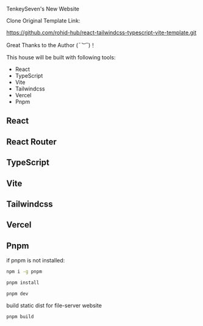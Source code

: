 TenkeySeven's New Website

Clone Original Template Link:

https://github.com/rohid-hub/react-tailwindcss-typescript-vite-template.git

Great Thanks to the Author (*¯︶¯*)！

This house will be built with following tools:
+ React 
+ TypeScript
+ Vite
+ Tailwindcss
+ Vercel
+ Pnpm


## React
## React Router
## TypeScript
## Vite
## Tailwindcss
## Vercel
## Pnpm

if pnpm is not installed:
```bash
npm i -g pnpm
```

```bash
pnpm install
```

```bash
pnpm dev
```

build static dist for file-server website

```bash
pnpm build
```